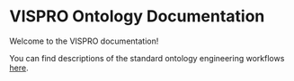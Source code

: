 # VISPRO Ontology Documentation

[//]: # "This file is meant to be edited by the ontology maintainer."

Welcome to the VISPRO documentation!

You can find descriptions of the standard ontology engineering workflows [here](odk-workflows/index.md).
